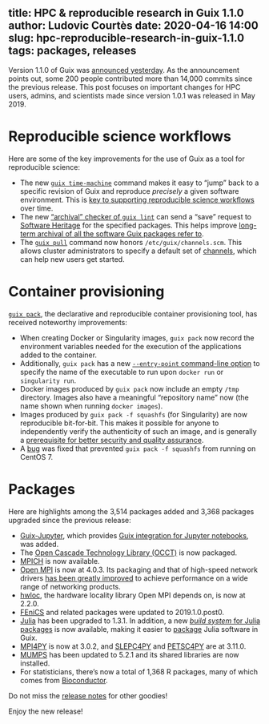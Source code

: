 title: HPC & reproducible research in Guix 1.1.0
author: Ludovic Courtès
date: 2020-04-16 14:00
slug: hpc-reproducible-research-in-guix-1.1.0
tags: packages, releases
---

Version 1.1.0 of Guix was [announced
yesterday](https://guix.gnu.org/blog/2020/gnu-guix-1.1.0-released/).  As
the announcement points out, some 200 people contributed more than
14,000 commits since the previous release.  This post focuses on
important changes for HPC users, admins, and scientists made since
version 1.0.1 was released in May 2019.

# Reproducible science workflows

Here are some of the key improvements for the use of Guix as a tool for
reproducible science:

  - The new [`guix
    time-machine`](https://guix.gnu.org/manual/en/html_node/Invoking-guix-time_002dmachine.html)
    command makes it easy to “jump” back to a specific revision of Guix
    and reproduce _precisely_ a given software environment.  This is
    [key to supporting reproducible science
    workflows](https://hpc.guix.info/blog/2020/01/reproducible-computations-with-guix/)
    over time.
  - The new [“archival” checker of `guix
    lint`](https://guix.gnu.org/manual/en/html_node/Invoking-guix-lint.html#index-Software-Heritage_002c-source-code-archive)
    can send a “save” request to [Software
    Heritage](https://softwareheritage.org) for the specified packages.
    This helps improve [long-term archival of all the software Guix
    packages refer
    to](https://hpc.guix.info/blog/2019/03/connecting-reproducible-deployment-to-a-long-term-source-code-archive/).
  - The [`guix
    pull`](https://guix.gnu.org/manual/en/html_node/Invoking-guix-pull.html)
    command now honors `/etc/guix/channels.scm`.  This allows cluster
    administrators to specify a default set of
    [channels](https://guix.gnu.org/manual/en/html_node/Channels.html),
    which can help new users get started.

# Container provisioning

[`guix
pack`](https://guix.gnu.org/manual/en/html_node/Invoking-guix-pack.html),
the declarative and reproducible container provisioning tool, has
received noteworthy improvements:

  - When creating Docker or Singularity images, `guix pack` now record
    the environment variables needed for the execution of the
    applications added to the container.
  - Additionally, `guix pack` has a new [`--entry-point` command-line
    option](https://guix.gnu.org/manual/en/html_node/Invoking-guix-pack.html#index-entry-point_002c-for-Docker-images)
    to specify the name of the executable to run upon `docker run` or
    `singularity run`.
  - Docker images produced by `guix pack` now include an empty `/tmp`
    directory.  Images also have a meaningful “repository name” now (the
    name shown when running `docker images`).
  - Images produced by `guix pack -f squashfs` (for Singularity) are now
    reproducible bit-for-bit.  This makes it possible for anyone to
    independently verify the authenticity of such an image, and is
    generally a [prerequisite for better security and quality
    assurance](https://reproducible-builds.org/docs/buy-in/).
  - A [bug](https://issues.guix.gnu.org/issue/40043) was fixed that
    prevented `guix pack -f squashfs` from running on CentOS 7.

# Packages

Here are highlights among the 3,514 packages added and 3,368 packages
upgraded since the previous release:

  - [Guix-Jupyter](https://hpc.guix.info/package/guix-jupyter), which
    provides [Guix integration for Jupyter
    notebooks](https://hpc.guix.info/blog/2019/10/towards-reproducible-jupyter-notebooks/),
    was added.
  - The [Open Cascade Technology Library
    (OCCT)](https://hpc.guix.info/package/opencascade-occt) is now
    packaged.
  - [MPICH](https://hpc.guix.info/package/mpich) is now available.
  - [Open MPI](https://hpc.guix.info/package/openmpi) is now at 4.0.3.
    Its packaging and that of high-speed network drivers [has been
    greatly
    improved](https://hpc.guix.info/blog/2019/12/optimized-and-portable-open-mpi-packaging/)
    to achieve performance on a wide range of networking products.
  - [hwloc](https://hpc.guix.info/package/hwloc), the hardware locality
    library Open MPI depends on, is now at 2.2.0.
  - [FEniCS](https://hpc.guix.info/package/fenics) and related packages
    were updated to 2019.1.0.post0.
  - [Julia](https://hpc.guix.info/package/julia) has been upgraded to
    1.3.1.  In addition, a new [_build system_ for Julia
    packages](https://guix.gnu.org/manual/en/html_node/Build-Systems.html#index-julia_002dbuild_002dsystem)
    is now available, making it easier to
    [package](https://guix.gnu.org/manual/en/html_node/Defining-Packages.html)
    Julia software in Guix.
  - [MPI4PY](https://hpc.guix.info/package/python-mpi4py) is now at
    3.0.2, and [SLEPC4PY](https://hpc.guix.info/package/python-slepc4py)
    and [PETSC4PY](https://hpc.guix.info/package/python-petsc4py) are at
    3.11.0.
  - [MUMPS](https://hpc.guix.info/package/mumps) has been updated to
    5.2.1 and its shared libraries are now installed.
  - For statisticians, there’s now a total of 1,368 R packages, many of
    which comes from [Bioconductor](https://www.bioconductor.org/).

Do not miss the [release
notes](https://guix.gnu.org/blog/2020/gnu-guix-1.1.0-released/) for
other goodies!

Enjoy the new release!
